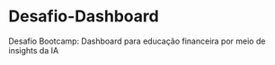 # Desafio-Dashboard
Desafio Bootcamp: Dashboard para educação financeira por meio de insights da IA
